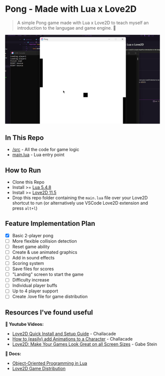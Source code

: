 # Pong - Made with Lua x Love2D

> A simple Pong game made with Lua x Love2D to teach myself an introduction to the langugae and game engine. 👾

![Pong Demo Image](image.png)

## In This Repo
* [/src](/src/) - All the code for game logic
* [main.lua](main.lua) - Lua entry point

## How to Run
* Clone this Repo
* Install >= [Lua 5.4.8](https://www.lua.org/download.html)
* Install >= [Love2D 11.5](https://love2d.org/)
* Drop this repo folder containing the `main.lua` file over your Love2D shortcut to run (or alternatively use VSCode Love2D extension and press `alt+l`)


## Feature Implementation Plan
- [x] Basic 2-player pong
- [ ] More flexible collision detection
- [ ] Reset game ability
- [ ] Create & use animated graphics
- [ ] Add in sound effects
- [ ] Scoring system
- [ ] Save files for scores
- [ ] "Landing" screen to start the game
- [ ] Difficulty increase
- [ ] Individual player buffs
- [ ] Up to 4 player support
- [ ] Create .love file for game distribution

## Resources I've found useful

**🎥 Youtube Videos:**
* [Love2D Quick Install and Setup Guide](https://www.youtube.com/watch?v=kpxkQldiNPU) - Challacade
* [How to (easily) add Animations to a Character](https://www.youtube.com/watch?v=ON7fpPIVtg8) - Challacade
* [Love2D: Make Your Games Look Great on all Screen Sizes](https://www.youtube.com/watch?v=tjWdGLJFpXU) - Gabe Stein

**📃 Docs:**
* [Object-Oriented Programming in Lua](https://www.lua.org/pil/16.html)
* [Love2D Game Distribution](https://love2d.org/wiki/Game_Distribution)